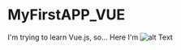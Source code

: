 # MyFirstAPP_VUE
I'm trying to learn Vue.js, so... Here I'm
![alt Text](https://encrypted-tbn0.gstatic.com/images?q=tbn:ANd9GcSClupQ__3oOAhPtyKNl9OEvaCqJh7DC8PSvgPA4ttIT9qJfMdM)
